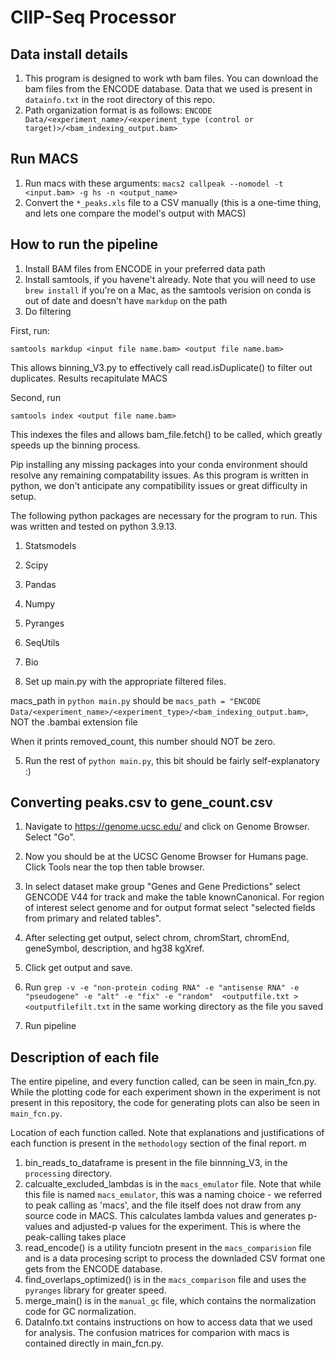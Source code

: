 # ClIP-Seq Processor

## Data install details

1. This program is designed to work wth bam files. You can download the bam files from the ENCODE database.
Data that we used is present in ```datainfo.txt``` in the root directory of this repo.
2. Path organization format is as follows:
```ENCODE Data/<experiment_name>/<experiment_type (control or target)>/<bam_indexing_output.bam>```

## Run MACS

1. Run macs with these arguments: ```macs2 callpeak --nomodel -t <input.bam> -g hs -n <output_name>```
2. Convert the ```*_peaks.xls```  file to a CSV manually (this is a one-time thing, and lets one compare the model's output with MACS)

## How to run the pipeline

1. Install BAM files from ENCODE in your preferred data path
2. Install samtools, if you havene't already. Note that you will need to use ```brew install``` if 
you're on a Mac, as the samtools verision on conda is out of date and doesn't have ```markdup``` on the path
3. Do filtering

First, run:
```bash'''
samtools markdup <input file name.bam> <output file name.bam>
```
This allows binning_V3.py to effectively call read.isDuplicate() to filter out duplicates. Results recapitulate MACS


Second, run
```bash'''
samtools index <output file name.bam>
```

This indexes the files and allows bam_file.fetch() to be called, which greatly speeds up the binning process.

Pip installing any missing packages into your conda environment should resolve any remaining compatability issues. As this program is written in python, we don't anticipate any compatibility issues or great difficulty in setup.

The following python packages are necessary for the program to run. This was written and tested on python 3.9.13.

1. Statsmodels
2. Scipy
3. Pandas
4. Numpy
5. Pyranges
6. SeqUtils
7. Bio

4. Set up main.py with the appropriate filtered files.

macs_path in ```python main.py``` should be 
```macs_path = "ENCODE Data/<experiment_name>/<experiment_type>/<bam_indexing_output.bam>```, NOT the .bambai extension file

When it prints removed_count, this number should NOT be zero.

5. Run the rest of ```python main.py```, this bit should be fairly self-explanatory :)

## Converting peaks.csv to gene_count.csv

1. Navigate to https://genome.ucsc.edu/ and click on Genome Browser. Select "Go".

2. Now you should be at the UCSC Genome Browser for Humans page. Click Tools near the top then table browser.

3. In select dataset make group "Genes and Gene Predictions" select GENCODE V44 for track and make the table knownCanonical. For region of interest select genome and for output format select "selected fields from primary and related tables".
   
4. After selecting get output, select chrom, chromStart, chromEnd, geneSymbol, description, and hg38 kgXref.

5. Click get output and save.

6. Run ```grep -v -e "non-protein coding RNA" -e "antisense RNA" -e "pseudogene" -e "alt" -e "fix" -e "random"  <outputfile.txt > <outputfilefilt.txt``` in the same working directory as the file you saved

7. Run pipeline

## Description of each file

The entire pipeline, and every function called, can be seen in main_fcn.py. While the plotting code for each experiment shown in the experiment is not present in this repository, the code for generating plots can also be seen in ```main_fcn.py```. 

Location of each function called. Note that explanations and justifications of each function is present in the ```methodology``` section of the final report.
m
1. bin_reads_to_dataframe is present in the file binnning_V3, in the ```processing``` directory.
2. calcualte_excluded_lambdas is in the ```macs_emulator``` file. Note that while this file is named ```macs_emulator```, this was a naming choice - we referred to peak calling as 'macs', and the file itself does not draw from any source code in MACS. This calculates lambda values and generates p-values and adjusted-p values for the experiment. This is where the peak-calling takes place
3. read_encode() is a utility funciotn present in the ```macs_comparision``` file and is a data procesing script to process the downladed CSV format one gets from the ENCODE database.
4. find_overlaps_optimized() is in the ```macs_comparison``` file and uses the ```pyranges``` library for greater speed.
5. merge_main() is in the ```manual_gc``` file, which contains the normalization code for GC normalization.
6. DataInfo.txt contains instructions on how to access data that we used for analysis.
The confusion matrices for comparion with macs is contained directly in main_fcn.py.